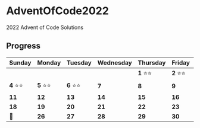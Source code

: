 # AdventOfCode2022

2022 Advent of Code Solutions

## Progress

Sunday | Monday | Tuesday | Wednesday | Thursday | Friday | Saturday
------- | -------| ------- | ------- | -------| -------| -------
   |   |   |  |  | **1** :star::star: | **2** :star::star: | **3** :star::star:  
 **4** :star::star: | **5** :star::star: | **6**  :star::star:  | **7**  | **8**  | **9**  | **10** 
 **11**  | **12** | **13**  | **14**  | **15**  | **16**  | **17** 
 **18** | **19**  | **20**  | **21**  | **22**  | **23**  | **24** 
 :christmas_tree: | **26** | **27** | **28** | **29** | **30** | **31** | 